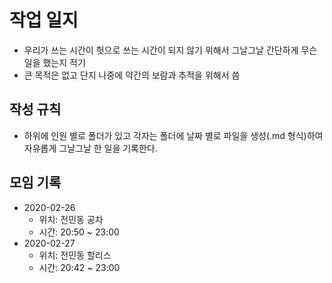 # 작업 일지

- 우리가 쓰는 시간이 헛으로 쓰는 시간이 되지 않기 위해서 그날그날 간단하게 무슨일을 했는지 적기
- 큰 목적은 없고 단지 나중에 약간의 보람과 추적을 위해서 씀 

## 작성 규칙

- 하위에 인원 별로 폴더가 있고 각자는 폴더에 날짜 별로 파일을 생성(.md 형식)하여 자유롭게 그날그날 한 일을 기록한다.

## 모임 기록

- 2020-02-26
  - 위치: 전민동 공차
  - 시간: 20:50 ~ 23:00
- 2020-02-27
  - 위치: 전민동 할리스
  - 시간: 20:42 ~ 23:00